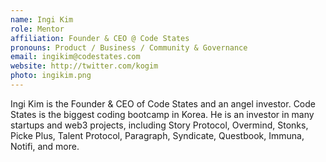 ```yaml
---
name: Ingi Kim
role: Mentor
affiliation: Founder & CEO @ Code States
pronouns: Product / Business / Community & Governance
email: ingikim@codestates.com
website: http://twitter.com/kogim
photo: ingikim.png
---
```


Ingi Kim is the Founder & CEO of Code States and an angel investor. Code States is the biggest coding bootcamp in Korea. He is an investor in many startups and web3 projects, including Story Protocol, Overmind, Stonks, Picke Plus, Talent Protocol, Paragraph, Syndicate, Questbook, Immuna, Notifi, and more.
